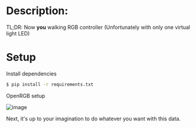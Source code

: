 # Description:

TL;DR: Now **you** walking RGB controller (Unfortunately with only one virtual light LED)

# Setup 

Install dependencies

```bash
$ pip install -r requirements.txt
```
OpenRGB setup

![image](https://github.com/Sergey004/E1.31-to-OSC/assets/11889498/ada2f7c4-2695-4c1b-b664-ed825aa5edcb)

Next, it's up to your imagination to do whatever you want with this data.
